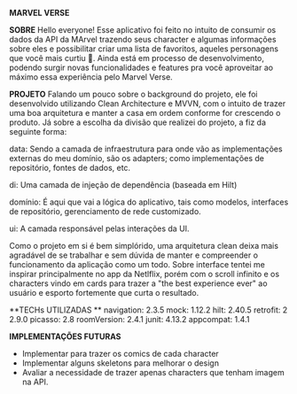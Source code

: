 **MARVEL VERSE**


**SOBRE**
Hello everyone! Esse aplicativo foi feito no intuito de consumir os dados da API da MArvel trazendo seus character e algumas informações sobre eles e possibilitar criar uma lista de favoritos, aqueles personagens que você mais curtiu 💙. Ainda está em processo de desenvolvimento, podendo surgir novas funcionalidades e features pra você aproveitar ao máximo essa experiência pelo Marvel Verse.


**PROJETO**
Falando um pouco sobre o background do projeto, ele foi desenvolvido utilizando Clean Architecture e MVVN, com o intuito de trazer uma boa arquitetura e manter a casa em ordem conforme for crescendo o produto. 
Já sobre a escolha da divisão que realizei do projeto, a fiz da seguinte forma:

data: Sendo a camada de infraestrutura para onde vão as implementações externas do meu domínio, são os adapters; como implementações de repositório, fontes de dados, etc.

di: Uma camada de injeção de dependência (baseada em Hilt)

domínio: É aqui que vai a lógica do aplicativo, tais como modelos, interfaces de repositório, gerenciamento de rede customizado.

ui: A camada responsável pelas interações da UI.

Como o projeto em si é bem simplórido, uma arquitetura clean deixa mais agradável de se trabalhar e sem dúvida de manter e compreender o funcionamento da aplicação como um todo.
Sobre interface tentei me inspirar principalmente no app da Netlflix, porém com o scroll infinito e os characters vindo em cards para trazer a "the best experience ever" ao usuário e esporto fortemente que curta o resultado.


**TECHs UTILIZADAS **
navigation:  2.3.5
mock:        1.12.2
hilt:        2.40.5
retrofit:    2 2.9.0
picasso:     2.8
roomVersion: 2.4.1
junit:       4.13.2
appcompat:   1.4.1


**IMPLEMENTAÇÕES FUTURAS**
- Implementar para trazer os comics de cada character
- Implementar alguns skeletons para melhorar o design 
- Avaliar a necessidade de trazer apenas characters que tenham imagem na API.
